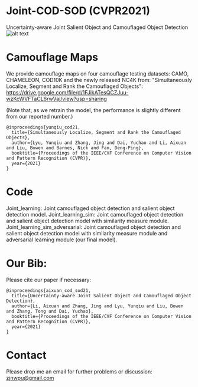 # Joint-COD-SOD (CVPR2021)
Uncertainty-aware Joint Salient Object and Camouflaged Object Detection
![alt text](./network_overview.png)

# Camouflage Maps
We provide camouflage maps on four camouflage testing datasets: CAMO, CHAMELEON, COD10K and the newly released NC4K from: "Simultaneously Localize, Segment and Rank the Camouflaged Objects":
https://drive.google.com/file/d/1FJikATesQCZJuu-wzKcWVFTaCL6rwVaj/view?usp=sharing

(Note that, as we retrain the model, the performance is slightly different from our reported number.)

```
@inproceedings{yunqiu_cod21,
  title={Simultaneously Localize, Segment and Rank the Camouflaged Objects},
  author={Lyu, Yunqiu and Zhang, Jing and Dai, Yuchao and Li, Aixuan and Liu, Bowen and Barnes, Nick and Fan, Deng-Ping},
  booktitle={Proceedings of the IEEE/CVF Conference on Computer Vision and Pattern Recognition (CVPR)},
  year={2021}
}
```

# Code
Joint_learning: Joint camouflaged object detection and salient object detection model.
Joint_learning_sim: Joint camouflaged object detection and salient object detection model with similarity measure module.
Joint_learning_sim_adversarial: Joint camouflaged object detection and salient object detection model with similarity measure module and adversarial learning module (our final model).



# Our Bib:

Please cite our paper if necessary:
```
@inproceedings{aixuan_cod_sod21,
  title={Uncertainty-aware Joint Salient Object and Camouflaged Object Detection},
  author={Li, Aixuan and Zhang, Jing and Lyu, Yunqiu and Liu, Bowen and Zhang, Tong and Dai, Yuchao},
  booktitle={Proceedings of the IEEE/CVF Conference on Computer Vision and Pattern Recognition (CVPR)},
  year={2021}
}
```

# Contact

Please drop me an email for further problems or discussion: zjnwpu@gmail.com
